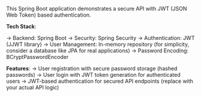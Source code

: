 This Spring Boot application demonstrates a secure API with JWT (JSON Web Token) based authentication.

**Tech Stack**:

 -> Backend: Spring Boot
 -> Security: Spring Security
 -> Authentication: JWT (JJWT library)
 -> User Management: In-memory repository (for simplicity, consider a database like JPA for real applications)
 -> Password Encoding: BCryptPasswordEncoder

**Features**:
 -> User registration with secure password storage (hashed passwords)
 -> User login with JWT token generation for authenticated users
 -> JWT-based authentication for secured API endpoints (replace with your actual API logic)

